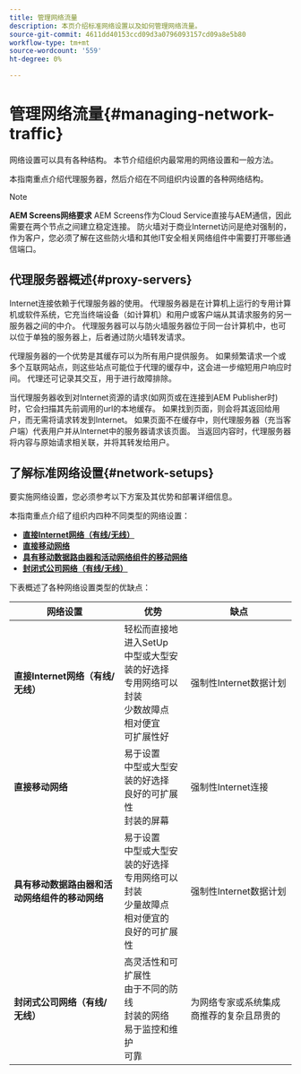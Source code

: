 ```yaml
---
title: 管理网络流量
description: 本页介绍标准网络设置以及如何管理网络流量。
source-git-commit: 4611dd40153ccd09d3a0796093157cd09a8e5b80
workflow-type: tm+mt
source-wordcount: '559'
ht-degree: 0%

---
```



# 管理网络流量{#managing-network-traffic}

网络设置可以具有各种结构。 本节介绍组织内最常用的网络设置和一般方法。

本指南重点介绍代理服务器，然后介绍在不同组织内设置的各种网络结构。

>[!NOTE]
>**AEM Screens网络要求**
>AEM Screens作为Cloud Service直接与AEM通信，因此需要在两个节点之间建立稳定连接。 防火墙对于商业Internet访问是绝对强制的，作为客户，您必须了解在这些防火墙和其他IT安全相关网络组件中需要打开哪些通信端口。

## 代理服务器概述{#proxy-servers}

Internet连接依赖于代理服务器的使用。 代理服务器是在计算机上运行的专用计算机或软件系统，它充当终端设备（如计算机）和用户或客户端从其请求服务的另一服务器之间的中介。 代理服务器可以与防火墙服务器位于同一台计算机中，也可以位于单独的服务器上，后者通过防火墙转发请求。

代理服务器的一个优势是其缓存可以为所有用户提供服务。 如果频繁请求一个或多个互联网站点，则这些站点可能位于代理的缓存中，这会进一步缩短用户响应时间。 代理还可记录其交互，用于进行故障排除。

当代理服务器收到对Internet资源的请求(如网页或在连接到AEM Publisher时)时，它会扫描其先前调用的url的本地缓存。 如果找到页面，则会将其返回给用户，而无需将请求转发到Internet。 如果页面不在缓存中，则代理服务器（充当客户端）代表用户并从Internet中的服务器请求该页面。 当返回内容时，代理服务器将内容与原始请求相关联，并将其转发给用户。

## 了解标准网络设置{#network-setups}

要实施网络设置，您必须参考以下方案及其优势和部署详细信息。

本指南重点介绍了组织内四种不同类型的网络设置：

* **[直接Internet网络（有线/无线）](/help/using/direct-internet-network.md)**
* **[直接移动网络](/help/using/mobile-network.md)**
* **[具有移动数据路由器和活动网络组件的移动网络](/help/using/mobile-network-router.md)**
* **[封闭式公司网络（有线/无线）](/help/using/enclosed-corporate-network.md)**

下表概述了各种网络设置类型的优缺点：

| 网络设置 | 优势 | 缺点 |
|--- |--- |--- |
| **直接Internet网络（有线/无线）** | 轻松而直接地进入SetUp<br>中型或大型安装的好选择<br>专用网络可以封装<br>少数故障点<br>相对便宜<br>可扩展性好 | 强制性Internet数据计划 |
| **直接移动网络** | 易于设置<br>中型或大型安装的好选择<br>良好的可扩展性<br>封装的屏幕 | 强制性Internet连接 |
| **具有移动数据路由器和活动网络组件的移动网络** | 易于设置<br>中型或大型安装的好选择<br>专用网络可以封装<br>少量故障点<br>相对便宜的<br>良好的可扩展性 | 强制性Internet数据计划 |
| **封闭式公司网络（有线/无线）** | 高灵活性和可扩展性<br>由于不同的防线<br>封装的网络<br>易于监控和维护<br>可靠 | 为网络专家或系统集成商推荐的复杂且昂贵的<br> |
